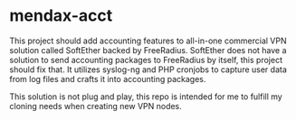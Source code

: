 # mendax-acct
This project should add accounting features to all-in-one commercial VPN solution called SoftEther backed by FreeRadius. SoftEther does not have a solution to send accounting packages to FreeRadius by itself, this project should fix that. It utilizes syslog-ng and PHP cronjobs to capture user data from log files and crafts it into accounting packages.

This solution is not plug and play, this repo is intended for me to fulfill my cloning needs when creating new VPN nodes.
